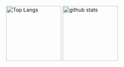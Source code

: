 <p align="left"> 
  <img alt="Top Langs" height="150px" src="https://github-readme-stats.vercel.app/api/top-langs/?username=okasyun&layout=compact&show_icons=true&theme=onedark"/>
  <img alt="github stats" height="150px" src="https://github-readme-stats.vercel.app/api?username=okasyun&theme=onedark&show_icons=ture"/>
</p>

<!--
**okasyun/okasyun** is a ✨ _special_ ✨ repository because its `README.md` (this file) appears on your GitHub profile.

Here are some ideas to get you started:

- 🔭 I’m currently working on ...
- 🌱 I’m currently learning ...
- 👯 I’m looking to collaborate on ...
- 🤔 I’m looking for help with ...
- 💬 Ask me about ...
- 📫 How to reach me: ...
- 😄 Pronouns: ...
- ⚡ Fun fact: ...
-->

